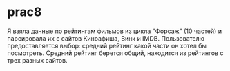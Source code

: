 # prac8
Я взяла данные по рейтингам фильмов из цикла "Форсаж" (10 частей) и парсировала их с сайтов Киноафиша, Винк и IMDB.
Пользователю предоставляется выбор: средний рейтинг какой части он хотел бы посмотреть.
Средний рейтинг берется общий, находится из рейтингов с трех разных сайтов.
